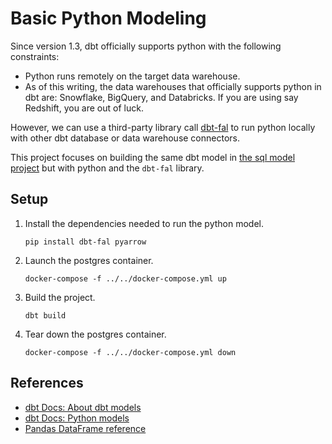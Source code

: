 # Basic Python Modeling

Since version 1.3, dbt officially supports python with the following constraints:

* Python runs remotely on the target data warehouse.
* As of this writing, the data warehouses that officially supports python in dbt are: Snowflake, BigQuery, and Databricks. If you are using say Redshift, you are out of luck.

However, we can use a third-party library call [dbt-fal](https://github.com/fal-ai/fal/tree/main/projects/adapter) to run python locally with other dbt database or data warehouse connectors.

This project focuses on building the same dbt model in [the sql model project](../basic) but with python and the `dbt-fal` library.

## Setup

1. Install the dependencies needed to run the python model.

   ```shell
   pip install dbt-fal pyarrow
   ```

1. Launch the postgres container.

   ```shell
   docker-compose -f ../../docker-compose.yml up
   ```

1. Build the project.

   ```shell
   dbt build
   ```

1. Tear down the postgres container.

   ```shell
   docker-compose -f ../../docker-compose.yml down
   ```

## References

* [dbt Docs: About dbt models](https://docs.getdbt.com/docs/build/models)
* [dbt Docs: Python models](https://docs.getdbt.com/docs/build/python-models)
* [Pandas DataFrame reference](https://pandas.pydata.org/docs/reference/frame.html)